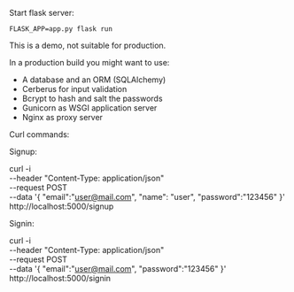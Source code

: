 Start flask server:

`FLASK_APP=app.py flask run`

This is a demo, not suitable for production.

In a production build you might want to use:
- A database and an ORM (SQLAlchemy)
- Cerberus for input validation
- Bcrypt to hash and salt the passwords
- Gunicorn as WSGI application server
- Nginx as proxy server


Curl commands:

Signup:

curl -i \
    --header "Content-Type: application/json" \
    --request POST \
    --data '{ "email":"user@mail.com", "name": "user", "password":"123456" }' \
    http://localhost:5000/signup

Signin:

curl -i \
    --header "Content-Type: application/json" \
    --request POST \
    --data '{ "email":"user@mail.com", "password":"123456" }' \
    http://localhost:5000/signin